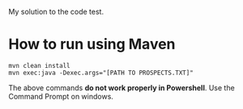 My solution to the code test.
# How to run using Maven
```
mvn clean install
mvn exec:java -Dexec.args="[PATH TO PROSPECTS.TXT]"
```
The above commands **do not work properly in Powershell**. Use the Command Prompt on windows.
